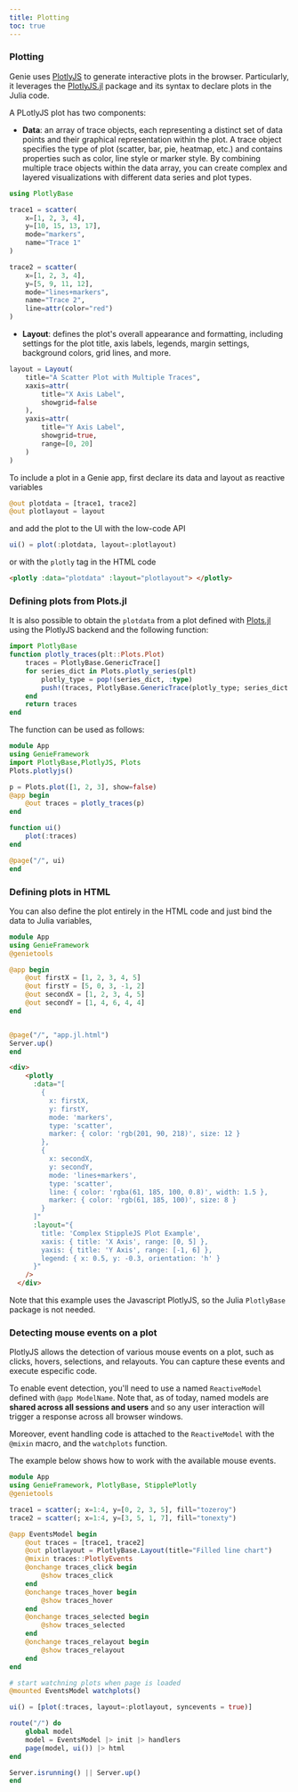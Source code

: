 ```yaml
---
title: Plotting
toc: true
---
```


### Plotting

Genie uses [PlotlyJS](https://plot.ly/javascript/) to generate interactive plots in the browser. Particularly, it leverages the [PlotlyJS.jl](https://github.com/sglyon/PlotlyJS.jl) package and its syntax to declare plots in the Julia code. 

A PLotlyJS plot has two components:

- **Data**: an array of trace objects, each representing a distinct set of data points and their graphical representation within the plot. A trace object specifies the type of plot (scatter, bar, pie, heatmap, etc.) and contains properties such as color, line style or marker style. By combining multiple trace objects within the data array, you can create complex and layered visualizations with different data series and plot types.
```julia
using PlotlyBase

trace1 = scatter(
    x=[1, 2, 3, 4],
    y=[10, 15, 13, 17],
    mode="markers",
    name="Trace 1"
)

trace2 = scatter(
    x=[1, 2, 3, 4],
    y=[5, 9, 11, 12],
    mode="lines+markers",
    name="Trace 2",
    line=attr(color="red")
)
```

- **Layout**: defines the plot's overall appearance and formatting, including settings for the plot title, axis labels, legends, margin settings, background colors, grid lines, and more.

```julia
layout = Layout(
    title="A Scatter Plot with Multiple Traces",
    xaxis=attr(
        title="X Axis Label",
        showgrid=false
    ),
    yaxis=attr(
        title="Y Axis Label",
        showgrid=true,
        range=[0, 20]
    )
)
```

To include a plot in a Genie app, first declare its data and layout as reactive variables

```julia
@out plotdata = [trace1, trace2]
@out plotlayout = layout
```

and add the plot to the UI with the low-code API 

```julia
ui() = plot(:plotdata, layout=:plotlayout)
```
or with the `plotly` tag in the HTML code
```html
<plotly :data="plotdata" :layout="plotlayout"> </plotly>
```

### Defining plots from Plots.jl

It is also possible to obtain the `plotdata` from a plot defined with
[Plots.jl](https://docs.juliaplots.org/stable/) using the PlotlyJS backend and the following function:
```julia
import PlotlyBase
function plotly_traces(plt::Plots.Plot)
    traces = PlotlyBase.GenericTrace[]
    for series_dict in Plots.plotly_series(plt)
        plotly_type = pop!(series_dict, :type)
        push!(traces, PlotlyBase.GenericTrace(plotly_type; series_dict...))
    end
    return traces
end
```
The function can be used as follows:
```julia
module App
using GenieFramework
import PlotlyBase,PlotlyJS, Plots
Plots.plotlyjs()

p = Plots.plot([1, 2, 3], show=false)
@app begin
    @out traces = plotly_traces(p)
end

function ui()
    plot(:traces)
end

@page("/", ui)
end
```

### Defining plots in HTML

You can also define the plot entirely in the HTML code and just bind the data to Julia variables,

```julia
module App
using GenieFramework
@genietools

@app begin
    @out firstX = [1, 2, 3, 4, 5]
    @out firstY = [5, 0, 3, -1, 2]
    @out secondX = [1, 2, 3, 4, 5]
    @out secondY = [1, 4, 6, 4, 4]
end


@page("/", "app.jl.html")
Server.up()
end
```

```html
<div>
    <plotly
      :data="[
        {
          x: firstX,
          y: firstY,
          mode: 'markers',
          type: 'scatter',
          marker: { color: 'rgb(201, 90, 218)', size: 12 }
        },
        {
          x: secondX,
          y: secondY,
          mode: 'lines+markers',
          type: 'scatter',
          line: { color: 'rgba(61, 185, 100, 0.8)', width: 1.5 },
          marker: { color: 'rgb(61, 185, 100)', size: 8 }
        }
      ]"
      :layout="{
        title: 'Complex StippleJS Plot Example',
        xaxis: { title: 'X Axis', range: [0, 5] },
        yaxis: { title: 'Y Axis', range: [-1, 6] },
        legend: { x: 0.5, y: -0.3, orientation: 'h' }
      }"
    />
  </div>
```

Note that this example uses the Javascript PlotlyJS, so the Julia `PlotlyBase` package is not needed.


### Detecting mouse events on a plot

PlotlyJS allows the detection of various mouse events on a plot, such as clicks, hovers, selections, and relayouts. You can capture these events and execute especific code.

To enable event detection, you'll need to use a named `ReactiveModel` defined with `@app ModelName`. Note that, as of today, named models are **shared across all sessions and users** and so any user interaction will trigger a response across all browser windows.

Moreover, event handling code is attached to the `ReactiveModel` with the `@mixin` macro, and the `watchplots` function.

The example below shows how to work with the available mouse events.

```julia
module App
using GenieFramework, PlotlyBase, StipplePlotly
@genietools

trace1 = scatter(; x=1:4, y=[0, 2, 3, 5], fill="tozeroy")
trace2 = scatter(; x=1:4, y=[3, 5, 1, 7], fill="tonexty")

@app EventsModel begin
    @out traces = [trace1, trace2]
    @out plotlayout = PlotlyBase.Layout(title="Filled line chart")
    @mixin traces::PlotlyEvents
    @onchange traces_click begin
        @show traces_click
    end
    @onchange traces_hover begin
        @show traces_hover
    end
    @onchange traces_selected begin
        @show traces_selected
    end
    @onchange traces_relayout begin
        @show traces_relayout
    end
end

# start watchning plots when page is loaded
@mounted EventsModel watchplots()

ui() = [plot(:traces, layout=:plotlayout, syncevents = true)]

route("/") do
    global model
    model = EventsModel |> init |> handlers
    page(model, ui()) |> html
end

Server.isrunning() || Server.up()
end
```
